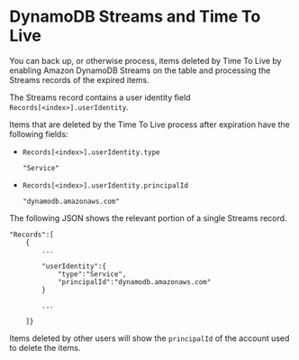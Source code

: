# DynamoDB Streams and Time To Live<a name="time-to-live-ttl-streams"></a>

You can back up, or otherwise process, items deleted by Time To Live by enabling Amazon DynamoDB Streams on the table and processing the Streams records of the expired items\. 

The Streams record contains a user identity field `Records[<index>].userIdentity`\.

Items that are deleted by the Time To Live process after expiration have the following fields:
+ `Records[<index>].userIdentity.type`

  `"Service"`
+ `Records[<index>].userIdentity.principalId`

  `"dynamodb.amazonaws.com"`

The following JSON shows the relevant portion of a single Streams record\.

```
"Records":[
    {
        ...

        "userIdentity":{
            "type":"Service",
            "principalId":"dynamodb.amazonaws.com"
        }

        ...

    ]}
```

Items deleted by other users will show the `principalId` of the account used to delete the items\.